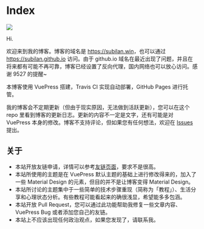# Index

![](https://travis-ci.com/Subilan/subilan.github.io.svg?branch=deploy&status=passed)

Hi.

欢迎来到我的博客。博客的域名是 <https://subilan.win>，也可以通过 <https://subilan.github.io> 访问。由于 github.io 域名在最近出现了问题，并且在将来都有可能不再可靠，博客已经设置了反向代理，国内网络也可以放心访问。感谢 9527 的提醒~

本博客使用 VuePress 搭建，Travis CI 实现自动部署，GitHub Pages 进行托管。

我的博客会不定期更新（但由于现实原因，无法做到活跃更新），您可以在这个 repo 里看到博客的更新日志。更新的内容不一定是文字，还有可能是对 VuePress 本身的修改。博客不支持评论，但如果您有任何想法，欢迎在 [Issues](//github.com/Subilan/subilan.github.io/issues) 提出。

## 关于

- 本站开放友链申请，详情可以参考[友链页面](//subilan.win/Friends.html)，要求不是很高。
- 本站所使用的主题是在 VuePress 默认主题的基础上进行修改得来的，加入了一些 Material Design 的元素，但目的并不是让博客变得 Material Design。
- 本站所讨论的主题集中于一些简单的技术步骤重现（简称为「教程」）、生活分享和心理状态分析。有些教程可能看起来的确很浅显，希望能多多包涵。
- 本站开放 Pull Request，您可以通过此功能帮助我修复一些文章内容、VuePress Bug 或者添加您自己的友链。
- 本站上不应该出现任何政治观点，如果您发现了，请联系我。

